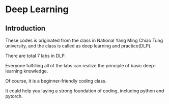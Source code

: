 # Deep Learning
## Introduction

These codes is originated from the class in National Yang Ming Chiao Tung university, and the class is called as deep learning and practice(DLP).

There are total 7 labs in DLP.

Everyone fulfilling all of the labs can realize the principle of basic deep-learning knowledge.

Of course, it is a beginner-friendly coding class. 

It could help you laying a strong foundation of coding, including python and pytorch.
